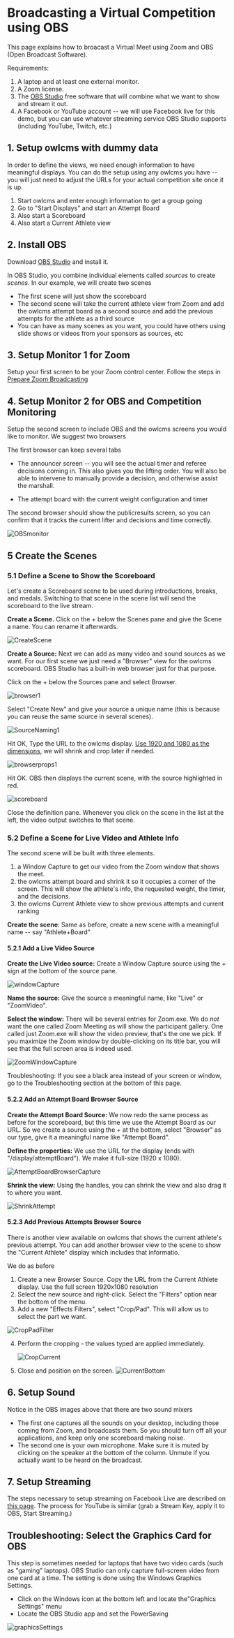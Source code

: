 # Broadcasting a Virtual Competition using OBS

This page explains how to broacast a Virtual Meet using Zoom and OBS (Open Broadcast Software).

Requirements:

1. A laptop and at least one external monitor.
2. A Zoom license.
3. The [OBS Studio](https://obsproject.com/) free software that will combine what we want to show and stream it out.
4. A Facebook or YouTube account -- we will use Facebook live for this demo, but you can use whatever streaming service OBS Studio supports (including YouTube, Twitch, etc.)

## 1. Setup owlcms with dummy data

In order to define the views, we need enough information to have meaningful displays. You can do the setup using any owlcms you have -- you will just need to adjust the URLs for your actual competition site once it is up.

1. Start owlcms and enter enough information to get a group going
2. Go to "Start Displays" and start an Attempt Board
3. Also start a Scoreboard
4. Also start a Current Athlete view

## 2. Install OBS

Download [OBS Studio](https://obsproject.com/) and install it.

In OBS Studio, you combine individual elements called *sources* to create *scenes*.  In our example, we will create two scenes

- The first scene will just show the scoreboard
- The second scene will take the current athlete view from Zoom and add the owlcms attempt board as a second source and add the previous attempts for the athlete as a third source
- You can have as many scenes as you want, you could have others using slide shows or videos from your sponsors as sources, etc

## 3. Setup Monitor 1 for Zoom

Setup your first screen to be your Zoom control center.  Follow the steps in [Prepare Zoom Broadcasting](PrepareZoomBroadcasting)

## 4. Setup Monitor 2 for OBS and Competition Monitoring

Setup the second screen to include OBS and the owlcms screens you would like to monitor.  We suggest two browsers

The first browser can keep several tabs

- The announcer screen -- you will see the actual timer and referee decisions coming in. This also gives you the lifting order. You will also be able to intervene to manually provide a decision, and otherwise assist the marshall.

- The attempt board with the current weight configuration and timer

The second browser should show the publicresults screen, so you can confirm that it tracks the current lifter and decisions and time correctly.

![OBSmonitor](img/OBS/OBSmonitor.png)

## 5 Create the Scenes

### 5.1 Define a Scene to Show the Scoreboard

Let's create a Scoreboard scene to be used during introductions, breaks, and medals. Switching to that scene in the scene list will send the scoreboard to the live stream.

**Create a Scene.** Click on the + below the Scenes pane and give the Scene a name.  You can rename it afterwards.

![CreateScene](img/OBS/CreateScene.png)

**Create a Source:** Next we can add as many video and sound sources as we want.  For our first scene we just need a "Browser" view for the owlcms scoreboard.  OBS Studio has a built-in web browser just for that purpose.

Click on the + below the Sources pane and select Browser.  

![browser1](img/OBS/browser1.png)

Select "Create New" and give your source a unique name (this is because you can reuse the same source in several scenes).

![SourceNaming1](img/OBS/SourceNaming1.png)

Hit OK, Type the URL to the owlcms display.  <u>Use 1920  and 1080 as the dimensions</u>, we will shrink and crop later if needed.

![browserprops1](img/OBS/browserprops1.png)

Hit OK. OBS then displays the current scene, with the source highlighted in red.

![scoreboard](img/OBS/scoreboard.png)

Close the definition pane.  Whenever you click on the scene in the list at the left, the video output switches to that scene.

### 5.2 Define a Scene for Live Video and Athlete Info

The second scene will be built with three elements. 

1. a Window Capture to get our video from the Zoom window that shows the meet.
2. the owlcms attempt board and shrink it so it occupies a corner of the screen.  This will show the athlete's info, the requested weight, the timer, and the decisions.
3. the owlcms Current Athlete view to show previous attempts and current ranking

**Create the scene**: Same as before, create a new scene with a meaningful name -- say "Athlete+Board"

#### 5.2.1 Add a Live Video Source

**Create the Live Video source:** Create a Window Capture source using the + sign at the bottom of the source pane.

![windowCapture](img/OBS/windowCapture.png)

**Name the source:** Give the source a meaningful name, like "Live" or "ZoomVideo".

**Select the window:** There will be several entries for Zoom.exe.  We do *not* want the one called Zoom Meeting as will show the participant gallery.  One called just Zoom.exe will show the video preview, that's the one we pick.   If you maximize the Zoom window by double-clicking on its title bar, you will see that the full screen area is indeed used.

![ZoomWindowCapture](img/OBS/ZoomWindowCapture.png)

Troubleshooting: If you see a black area instead of your screen or window, go to the Troubleshooting section at the bottom of this page.

#### 5.2.2 Add an Attempt Board Browser Source

**Create the Attempt Board Source:** We now redo the same process as before for the scoreboard, but this time we use the Attempt Board as our URL.  So we create a source using the + at the bottom, select "Browser" as our type, give it a meaningful name like "Attempt Board".

**Define the properties:** We use the URL for the display (ends with "/display/attemptBoard"). We make it full-size (1920 x 1080).

![AttemptBoardBrowserCapture](img/OBS/AttemptBoardBrowserCapture.png)

**Shrink the view:**  Using the handles, you can shrink the view and also drag it to where you want.

![ShrinkAttempt](img/OBS/ShrinkAttempt.png)

#### 5.2.3 Add Previous Attempts Browser Source

There is another view  available on owlcms that shows the current athlete's previous attempt.  You can add another browser view to the scene to show the "Current Athlete" display which includes that informatio.

We do as before

1. Create a new Browser Source.   Copy the URL from the Current Athlete display.  Use the full screen 1920x1080 resolution
2. Select the new source and right-click.  Select the "Filters" option near the bottom of the menu.
3. Add a new "Effects Filters", select "Crop/Pad".  This will allow us to select the part we want.

![CropPadFilter](img/OBS/CropPadFilter.png)

4. Perform the cropping - the values typed are applied immediately.

   ![CropCurrent](img/OBS/CropCurrent.png)

5. Close and position on the screen.
   ![CurrentBottom](img/OBS/CurrentBottom.png)

## 6. Setup Sound

Notice in the OBS images above that there are two sound mixers

- The first one captures all the sounds on your desktop, including those coming from Zoom, and broadcasts them.  So you should turn off all your applications, and keep only one scoreboard making noise.
- The second one is your own microphone.  Make sure it is muted by clicking on the speaker at the bottom of the column.  Unmute if you actually want to be heard on the broadcast.

## 7. Setup Streaming

The steps necessary to setup streaming on Facebook Live are described on [this page](Streaming).  The process for YouTube is similar (grab a Stream Key, apply it to OBS, Start Streaming.)

## Troubleshooting: Select the Graphics Card for OBS

This step is sometimes needed for laptops that have two video cards (such as "gaming" laptops).  OBS Studio can only capture full-screen video from one card at a time.  The setting is done using the Windows Graphics Settings. 

- Click on the Windows icon at the bottom left and locate the"Graphics Settings" menu
- Locate the OBS Studio app and set the PowerSaving

![graphicsSettings](img/graphicsSettings.png)

